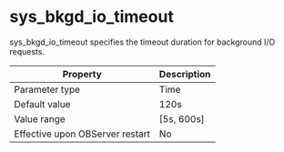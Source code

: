 sys_bkgd_io_timeout 
========================================

sys_bkgd_io_timeout specifies the timeout duration for background I/O requests. 


|          **Property**           | **Description** |
|---------------------------------|-----------------|
| Parameter type                  | Time            |
| Default value                   | 120s            |
| Value range                     | \[5s, 600s\]    |
| Effective upon OBServer restart | No              |


